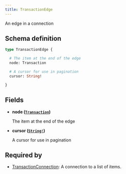 ```yaml
---
title: TransactionEdge
---
```


An edge in a connection

## Schema definition
```graphql
type TransactionEdge {

  # The item at the end of the edge
  node: Transaction

  # A cursor for use in pagination
  cursor: String!

}
```

## Fields

* **node ([`Transaction`](graphql/schema/transaction.md))**

  The item at the end of the edge

* **cursor ([`String!`](graphql/schema/string.md))**

  A cursor for use in pagination


## Required by
* [TransactionConnection](graphql/schema/transactionconnection.md): A connection to a list of items.
